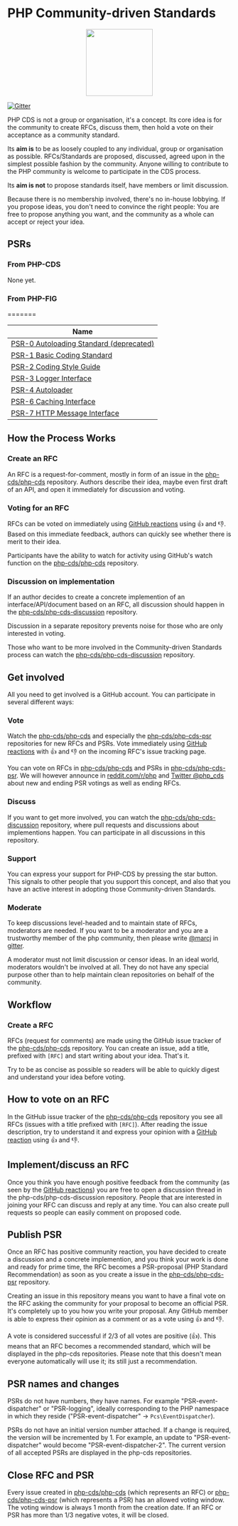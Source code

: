 # PHP Community-driven Standards

<p align="center">
<img src="https://avatars3.githubusercontent.com/u/19323243?v=3&s=300" width="150" />
</p>

[![Gitter](https://badges.gitter.im/php-cds/php-cds.svg)](https://gitter.im/php-cds/php-cds?utm_source=badge&utm_medium=badge&utm_campaign=pr-badge)

PHP CDS is not a group or organisation, it's a concept. Its core idea is for the community to create RFCs,
discuss them, then hold a vote on their acceptance as a community standard.

Its **aim is** to be as loosely coupled to any individual, group or organisation as possible.
RFCs/Standards are proposed, discussed, agreed upon in the simplest possible fashion by the community.
Anyone willing to contribute to the PHP community is welcome to participate in the CDS process.

Its **aim is not** to propose standards itself, have members or limit discussion.

Because there is no membership involved, there's no in-house lobbying. If you propose ideas, you don't need
to convince the right people: You are free to propose anything you want, and the community as a whole can accept or reject your idea. 

## PSRs

### From PHP-CDS

None yet.

### From PHP-FIG
=======

|  Name|
|------|
| [PSR-0 Autoloading Standard (deprecated)](https://github.com/php-fig/fig-standards/blob/master/accepted/PSR-0.md)
| [PSR-1 Basic Coding Standard](https://github.com/php-fig/fig-standards/blob/master/accepted/PSR-1-basic-coding-standard.md)
| [PSR-2 Coding Style Guide](https://github.com/php-fig/fig-standards/blob/master/accepted/PSR-2-coding-style-guide.md)
| [PSR-3 Logger Interface](https://github.com/php-fig/fig-standards/blob/master/accepted/PSR-3-logger-interface.md)
| [PSR-4 Autoloader](https://github.com/php-fig/fig-standards/blob/master/accepted/PSR-4-autoloader.md)
| [PSR-6 Caching Interface](https://github.com/php-fig/fig-standards/blob/master/accepted/PSR-6-cache.md)
| [PSR-7 HTTP Message Interface](https://github.com/php-fig/fig-standards/blob/master/accepted/PSR-7-http-message.md)


## How the Process Works

### Create an RFC

An RFC is a request-for-comment, mostly in form of an issue in the [php-cds/php-cds](https://github.com/php-cds/php-cds/issues/new) repository.
Authors describe their idea, maybe even first draft of an API, and open it immediately for discussion and voting.

### Voting for an RFC

RFCs can be voted on immediately using [GitHub reactions](https://github.com/blog/2119-add-reactions-to-pull-requests-issues-and-comments)
using :+1: and :-1:. Based on this immediate feedback, authors can quickly see whether there is merit to their idea.

Participants have the ability to watch for activity using GitHub's watch function on the [php-cds/php-cds](https://github.com/php-cds/php-cds) repository.

### Discussion on implementation

If an author decides to create a concrete implemention of an interface/API/document based on an RFC,
all discussion should happen in the [php-cds/php-cds-discussion](https://github.com/php-cds/php-cds-discussion) repository.

Discussion in a separate repository prevents noise for those who are only interested in voting.

Those who want to be more involved in the Community-driven Standards process can watch the [php-cds/php-cds-discussion](https://github.com/php-cds/php-cds-discussion) repository.

## Get involved

All you need to get involved is a GitHub account. You can participate in several different ways:

### Vote

Watch the [php-cds/php-cds](https://github.com/php-cds/php-cds/watchers) and especially the [php-cds/php-cds-psr](https://github.com/php-cds/php-cds-psr) repositories for new RFCs and PSRs. Vote immediately using [GitHub reactions](https://github.com/blog/2119-add-reactions-to-pull-requests-issues-and-comments)
with :+1: and :-1: on the incoming RFC's issue tracking page.

You can vote on RFCs in [php-cds/php-cds](https://github.com/php-cds/php-cds) and PSRs in [php-cds/php-cds-psr](https://github.com/php-cds/php-cds-psr). We will however announce in [reddit.com/r/php](https://www.reddit.com/r/PHP/) and [Twitter @php_cds](https://twitter.com/php_cds) about new and ending PSR votings as well as ending RFCs.

### Discuss

If you want to get more involved, you can watch the [php-cds/php-cds-discussion](https://github.com/php-cds/php-cds-discussion) repository, where pull requests and discussions about implementions happen. You can participate in all discussions in this repository.

### Support

You can express your support for PHP-CDS by pressing the star button. This signals to other people that you support this concept, and also that you have an active interest in adopting those Community-driven Standards.

### Moderate

To keep discussions level-headed and to maintain state of RFCs, moderators are needed. If you want to be a moderator and you are a trustworthy member of the php community, then please write [@marcj](https://github.com/marcj) in [gitter](https://gitter.im/php-cds/php-cds).

A moderator must not limit discussion or censor ideas. In an ideal world, moderators wouldn't be involved at all. They do not have any special
purpose other than to help maintain clean repositories on behalf of the community.

## Workflow

### Create a RFC

RFCs (request for comments) are made using the GitHub issue tracker of the [php-cds/php-cds](https://github.com/php-cds/php-cds/issues) repository. You can create an issue, add a title, prefixed with `[RFC]` and
start writing about your idea. That's it.

Try to be as concise as possible so readers will be able to quickly digest and understand your idea before voting.

## How to vote on an RFC

In the GitHub issue tracker of the [php-cds/php-cds](https://github.com/php-cds/php-cds) repository you see all RFCs (issues with a title prefixed with `[RFC]`).
After reading the issue description, try to understand it and express your opinion with a [GitHub reaction](https://github.com/blog/2119-add-reactions-to-pull-requests-issues-and-comments)
using :+1: and :-1:.

## Implement/discuss an RFC

Once you think you have enough positive feedback from the community (as seen by the [GitHub reactions](https://github.com/blog/2119-add-reactions-to-pull-requests-issues-and-comments))
you are free to open a discussion thread in the php-cds/php-cds-discussion repository. People that are interested in joining
your RFC can discuss and reply at any time. You can also create pull requests so people can easily comment on proposed code.

## Publish PSR

Once an RFC has positive community reaction, you have decided to create a discussion and a concrete implemention, and you think your work is
done and ready for prime time, the RFC becomes a PSR-proposal (PHP Standard Recommendation) as soon as you create a issue in the
[php-cds/php-cds-psr](https://github.com/php-cds/php-cds-psr) repository.

Creating an issue in this repository means you want to have a final vote on the RFC asking the community for your proposal to become an official PSR.
It's completely up to you how you write your proposal. Any GitHub member is able to express their opinion as a comment or as a vote using :+1: and :-1:.

A vote is considered successful if 2/3 of all votes are positive (:+1:). This means that an RFC becomes a recommended standard, which will be displayed in the php-cds repositories. Please note that this doesn't mean everyone automatically will use it; its still just
a recommendation.

## PSR names and changes

PSRs do not have numbers, they have names. For example "PSR-event-dispatcher" or "PSR-logging", ideally corresponding to the PHP
namespace in which they reside ("PSR-event-dispatcher" -> `Pcs\EventDispatcher`).

PSRs do not have an initial version number attached. If a change is required, the version will be incremented by 1.
For example, an update to "PSR-event-dispatcher" would become "PSR-event-dispatcher-2".
The current version of all accepted PSRs are displayed in the php-cds repositories.

## Close RFC and PSR

Every issue created in [php-cds/php-cds](https://github.com/php-cds/php-cds) (which represents an RFC) or [php-cds/php-cds-psr](https://github.com/php-cds/php-cds-psr) (which represents a PSR) has an allowed voting window. The voting window is always 1 month from the creation date. If an RFC or PSR has more than 1/3 negative votes, it will be closed.

